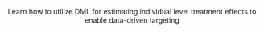 <center> 

Learn how to utilize DML for estimating individual level treatment effects to enable data-driven targeting 

</center>